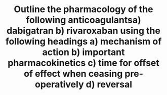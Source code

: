 ---
title: "Outline the pharmacology of the following anticoagulantsa) dabigatran b) rivaroxaban using the following headings a) mechanism of action b) important pharmacokinetics c) time for offset of effect when ceasing pre-operatively d) reversal"
entityType: SAQ
exam: PEX
college: ANZCA
year: 2025
sitting: A
question: 13
---